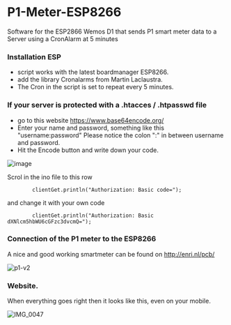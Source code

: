 # P1-Meter-ESP8266
Software for the ESP2866 Wemos D1 that sends P1 smart meter data to a Server using a CronAlarm at 5 minutes

### Installation ESP
- script works with the latest boardmanager ESP8266.
- add the library Cronalarms from Martin Laclaustra.
- The Cron in the script is set to repeat every 5 minutes.

### If your server is protected with a .htacces / .htpasswd file
- go to this website https://www.base64encode.org/ 
- Enter your name and password, something like this "username:password" Please notice the colon ":" in between username and password.
- Hit the Encode button and write down your code.

![image](https://user-images.githubusercontent.com/94928681/187403982-59c8a2d3-2855-401a-9871-f20d5e2c809f.png)

Scrol in the ino file to this row
```
		clientGet.println("Authorization: Basic code=");
```
and change it with your own code
```
		clientGet.println("Authorization: Basic dXNlcm5hbWU6cGFzc3dvcmQ=");
```


### Connection of the P1 meter to the ESP8266
A nice and good working smartmeter can be found on http://enri.nl/pcb/

![p1-v2](https://user-images.githubusercontent.com/94928681/184541638-d1a8d923-88c5-4a0c-bc29-48b04a21f8dd.jpg)

### Website.
When everything goes right then it looks like this, even on your mobile.

![IMG_0047](https://user-images.githubusercontent.com/94928681/184691546-63a0e2b1-2bc3-48cc-b7cf-aa862ab5e998.PNG)
